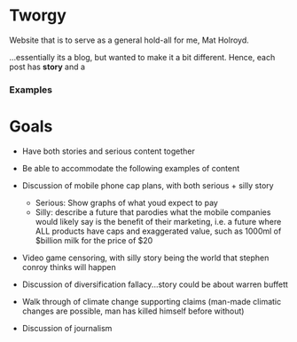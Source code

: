 Tworgy
======

Website that is to serve as a general hold-all for me, Mat Holroyd. 

...essentially its a blog, but wanted to make it a bit different. Hence, each post has **story** and a 


### Examples


Goals
=====

- Have both stories and serious content together
- Be able to accommodate the following examples of content

- Discussion of mobile phone cap plans, with both serious + silly story
  - Serious: Show graphs of what youd expect to pay
  - Silly: describe a future that parodies what the mobile companies would likely say is the benefit of their marketing, i.e. a future where ALL products have caps and exaggerated value, such as 1000ml of $billion milk for the price of $20

- Video game censoring, with silly story being the world that stephen conroy thinks will happen

- Discussion of diversification fallacy...story could be about warren buffett

- Walk through of climate change supporting claims (man-made climatic changes are possible, man has killed himself before without)

- Discussion of journalism
